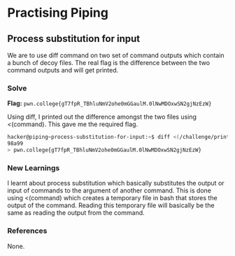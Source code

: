 # Practising Piping

## Process substitution for input
We are to use diff command on two set of command outputs which contain a bunch of decoy files. The real flag is the difference between the two command outputs and will get printed. 

### Solve
**Flag:** `pwn.college{gT7fpR_TBhluNmV2ohe0mGGaulM.0lNwMDOxwSN2gjNzEzW}`

Using diff, I printed out the difference amongst the two files using <(command). This gave me the required flag. 

```bash
hacker@piping~process-substitution-for-input:~$ diff <(/challenge/print_decoys) <(/challenge/print_decoys_and_flag)
98a99
> pwn.college{gT7fpR_TBhluNmV2ohe0mGGaulM.0lNwMDOxwSN2gjNzEzW}
```

### New Learnings
I learnt about process substitution which basically substitutes the output or input of commands to the argument of another command. This is done using <(command) which creates a temporary file in bash that stores the output of the command. Reading this temporary file will basically be the same as reading the output from the command. 

### References 
None. 
